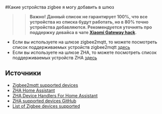#Какие устройства zigbee я могу добавить в шлюз

> > **Важно! Данный список не гарантирует 100%, что все устройства из списка будут работать, но в 80% точно устройства добавляются. Рекомендуется уточнять про поддержку девайса в чате [Xiaomi Gateway hack](https://t.me/xiaomi_gw_hack).**

* Если вы используете на шлюзе zigbee2mqtt, то можете посмотреть список поддерживаемых устройств zigbee2mqtt [здесь](https://www.zigbee2mqtt.io/supported-devices/)
* Если вы используете на шлюзе ZHA, то можете посмотреть список поддерживаемых устройств ZHA [здесь](https://zigbee.blakadder.com)


## Источники
* [Zigbee2mqtt supported devices](https://www.zigbee2mqtt.io/supported-device)
* [ZHA Home Assistant](https://www.home-assistant.io/integrations/zha/)
* [ZHA Device Handlers For Home Assistant](https://github.com/zigpy/zha-device-handlers)
* [ZHA supported devices GitHub](https://github.com/vigonotion/zha_supported_devices)
* [List of Zigbee devices supported](https://zigbee.blakadder.com)


